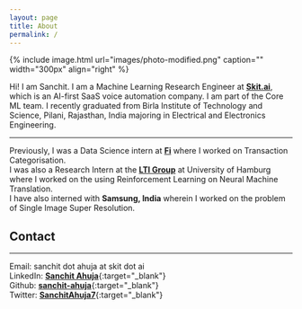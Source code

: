 ```yaml
---
layout: page
title: About
permalink: /
---
```


{% include image.html url="images/photo-modified.png" caption="" width="300px" align="right" %}

Hi! I am Sanchit. I am a Machine Learning Research Engineer at [**Skit.ai**](https://Skit.ai), which is an AI-first SaaS voice automation company. I am part of the Core ML team. I recently graduated from Birla Institute of Technology and Science, Pilani, Rajasthan, India majoring in Electrical and Electronics Engineering. 

---
Previously, I was a Data Science intern at [**Fi**](https://fi.money) where I worked on Transaction Categorisation.
<br>
I was also a Research Intern at the [**LTI Group**](https://www.inf.uni-hamburg.de/en/inst/ab/lt/home.html) at University of Hamburg where I worked on the using Reinforcement Learning on Neural Machine Translation. 
<br>
I have also interned with **Samsung, India** wherein I worked on the problem of Single Image Super Resolution. 
<br>
<!-- Also, worked as a Software Engineer intern at [Clear](https://cleartax.in/) where I worked on their core taxation product, Cleartax-GST. -->
## Contact
---

Email: sanchit dot ahuja at skit dot ai <br />
LinkedIn: [**Sanchit Ahuja**](https://www.linkedin.com/in/sanchitahuja/){:target="_blank"} <br />
Github: [**sanchit-ahuja**](https://github.com/sanchit-ahuja/){:target="_blank"} <br />
Twitter: [**SanchitAhuja7**](https://twitter.com/SanchitAhuja7){:target="_blank"}